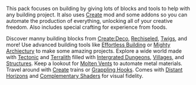 This pack focuses on building by giving lots of blocks and tools to help with any building project. It also uses [Create](https://modrinth.com/mod/create) mod and some addons so you can automate the production of everything, unlocking all of your creative freedom. Also includes special crafting for experience from foods.

Discover manny building blocks from [Create:Deco](https://modrinth.com/mod/create-deco), [Rechiseled](https://modrinth.com/mod/rechiseled), [Twigs](https://modrinth.com/mod/twigs), and more! Use advanced building tools like [Effortless Building](https://modrinth.com/mod/effortless-building) or [Mighty Archiectury](https://modrinth.com/mod/the-mighty-architectury) to make some amazing projects.
Explore a wide world made with [Tectonic](https://modrinth.com/datapack/tectonic) and [Terralith](https://modrinth.com/datapack/terralith) filled with [Intergrated Dungeons](https://modrinth.com/mod/idas), [Villages](https://modrinth.com/mod/integrated-villages), and [Structures](https://modrinth.com/mod/create-easy-structures). Keep a lookout for [Molten Vents](https://modrinth.com/mod/create-molten-vents) to automate metal materials. Travel around with [Create](https://modrinth.com/mod/create) trains or [Grappling Hooks](https://modrinth.com/mod/grappling-hook-mod). Comes with [Distant Horizons](https://modrinth.com/mod/distanthorizons) and [Complementary Shaders](https://modrinth.com/shader/complementary-reimagined) for visual fidelity. 

